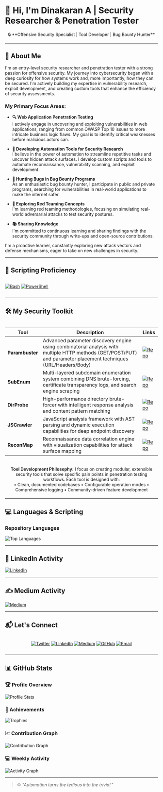 # 👋 Hi, I'm Dinakaran A | Security Researcher & Penetration Tester

<div align="center">
🔒 **Offensive Security Specialist | Tool Developer | Bug Bounty Hunter**
</div>

---

## 🚀 About Me

I'm an entry-level security researcher and penetration tester with a strong passion for offensive security. My journey into cybersecurity began with a deep curiosity for how systems work and, more importantly, how they can be secured. I'm actively building my expertise in vulnerability research, exploit development, and creating custom tools that enhance the efficiency of security assessments.

### My Primary Focus Areas:

- **🔍 Web Application Penetration Testing**  
  I actively engage in uncovering and exploiting vulnerabilities in web applications, ranging from common OWASP Top 10 issues to more intricate business logic flaws. My goal is to identify critical weaknesses before malicious actors can.

- **🤖 Developing Automation Tools for Security Research**  
  I believe in the power of automation to streamline repetitive tasks and uncover hidden attack surfaces. I develop custom scripts and tools to automate reconnaissance, vulnerability scanning, and exploit development.

- **🐛 Hunting Bugs in Bug Bounty Programs**  
  As an enthusiastic bug bounty hunter, I participate in public and private programs, searching for vulnerabilities in real-world applications to make the internet safer.

- **🔴 Exploring Red Teaming Concepts**  
  I'm learning red teaming methodologies, focusing on simulating real-world adversarial attacks to test security postures.

- **📚 Sharing Knowledge**  
  I'm committed to continuous learning and sharing findings with the security community through write-ups and open-source contributions.

I'm a proactive learner, constantly exploring new attack vectors and defense mechanisms, eager to take on new challenges in security.

---

## 🧠 Scripting Proficiency

<div align="left" style="display: flex; flex-wrap: wrap; gap: 10px; margin: 15px 0;">

<!--[![Python](https://img.shields.io/badge/Python-3776AB?style=for-the-badge&logo=python&logoColor=white)](https://www.python.org/)-->
[![Bash](https://img.shields.io/badge/Bash-4EAA25?style=for-the-badge&logo=gnu-bash&logoColor=white)](https://www.gnu.org/software/bash/)
[![PowerShell](https://img.shields.io/badge/PowerShell-5391FE?style=for-the-badge&logo=powershell&logoColor=white)](https://learn.microsoft.com/en-us/powershell/)
<!--[![Go](https://img.shields.io/badge/Go-00ADD8?style=for-the-badge&logo=go&logoColor=white)](https://go.dev/)-->
<!--[![JavaScript](https://img.shields.io/badge/JavaScript-F7DF1E?style=for-the-badge&logo=javascript&logoColor=black)](https://developer.mozilla.org/en-US/docs/Web/JavaScript)-->

</div>

---

## 🛠️ My Security Toolkit

<div style="overflow-x: auto">

| Tool | Description | Links |
|------|-------------|-------|
| **Parambuster** | Advanced parameter discovery engine using combinatorial analysis with multiple HTTP methods (GET/POST/PUT) and parameter placement techniques (URL/Headers/Body) | [![Repo](https://img.shields.io/badge/View_Parambuster-4285F4?style=for-the-badge&logo=github&logoColor=white)](https://github.com/adinakaran/parambuster) |
| **SubEnum** | Multi-layered subdomain enumeration system combining DNS brute-forcing, certificate transparency logs, and search engine scraping | [![Repo](https://img.shields.io/badge/View_SubEnum-34A853?style=for-the-badge&logo=github&logoColor=white)](https://github.com/adinakaran/subenum) |
| **DirProbe** | High-performance directory brute-forcer with intelligent response analysis and content pattern matching | [![Repo](https://img.shields.io/badge/View_DirProbe-EA4335?style=for-the-badge&logo=github&logoColor=white)](https://github.com/adinakaran/dirprobe) |
| **JSCrawler** | JavaScript analysis framework with AST parsing and dynamic execution capabilities for deep endpoint discovery | [![Repo](https://img.shields.io/badge/View_JSCrawler-FBBC05?style=for-the-badge&logo=github&logoColor=black)](https://github.com/adinakaran/jscrawler) |
| **ReconMap** | Reconnaissance data correlation engine with visualization capabilities for attack surface mapping | [![Repo](https://img.shields.io/badge/View_ReconMap-FBBC05?style=for-the-badge&logo=github&logoColor=black)](https://github.com/adinakaran/reconmap) |

</div>

<div align="center" style="margin: 20px 0;">
  <strong>Tool Development Philosophy:</strong> I focus on creating modular, extensible security tools that solve specific pain points in penetration testing workflows. Each tool is designed with:<br>
  • Clean, documented codebases • Configurable operation modes • Comprehensive logging • Community-driven feature development
</div>

---

## 💻 Languages & Scripting

### Repository Languages
![Top Languages](https://github-readme-stats.vercel.app/api/top-langs/?username=adinakaran&layout=compact&theme=dark&hide=html,css,scss)

---

## 💼 LinkedIn Activity

[![LinkedIn](https://img.shields.io/badge/LinkedIn-0077B5?style=for-the-badge&logo=linkedin&logoColor=white)](https://www.linkedin.com/in/dinakaran-a-34174b238/)

---

## ✍️ Medium Activity

[![Medium](https://img.shields.io/badge/Medium-12100E?style=for-the-badge&logo=medium&logoColor=white)](https://medium.com/@dhinasamp89)

---

## 📬 Let's Connect

<div align="center" style="display: flex; justify-content: center; gap: 10px; flex-wrap: wrap;">

[![Twitter](https://img.shields.io/badge/Twitter-1DA1F2?style=for-the-badge&logo=twitter&logoColor=white)](https://x.com/dinakaran891)
[![LinkedIn](https://img.shields.io/badge/LinkedIn-0077B5?style=for-the-badge&logo=linkedin&logoColor=white)](https://www.linkedin.com/in/dinakaran-a-34174b238/)
[![Medium](https://img.shields.io/badge/Medium-12100E?style=for-the-badge&logo=medium&logoColor=white)](https://medium.com/@dhinasamp89)
[![GitHub](https://img.shields.io/badge/GitHub-181717?style=for-the-badge&logo=github&logoColor=white)](https://github.com/adinakaran)
[![Email](https://img.shields.io/badge/Gmail-D14836?style=for-the-badge&logo=gmail&logoColor=white)](mailto:dhinasamp89@gmail.com)

</div>

---

## 📊 GitHub Stats

<div align="left">

### 🏆 Profile Overview
![Profile Stats](https://github-readme-stats.vercel.app/api?username=adinakaran&show_icons=true&theme=dark&hide_title=false&count_private=true&include_all_commits=true&line_height=24&custom_title=Dinakaran's+GitHub+Stats)

### 🏅 Achievements
![Trophies](https://github-profile-trophy.vercel.app/?username=adinakaran&theme=darkhub&no-frame=true&margin-w=15&row=2&column=4)

### 📈 Contribution Graph
![Contribution Graph](https://ghchart.rshah.org/adinakaran)

### 💻 Weekly Activity
![Activity Graph](https://github-readme-activity-graph.vercel.app/graph?username=adinakaran&theme=github-dark&area=true&hide_border=true)

</div>

---

> ⚙️ *"Automation turns the tedious into the trivial."*
